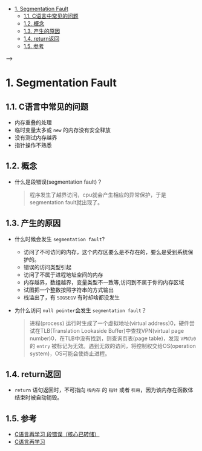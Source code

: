 <!--
 * @Author: JohnJeep
 * @Date: 2019-07-28 21:54:53
 * @LastEditTime: 2021-04-02 11:20:52
 * @LastEditors: Please set LastEditors
<!-- TOC -->

- [1. Segmentation Fault](#1-segmentation-fault)
  - [1.1. C语言中常见的问题](#11-c语言中常见的问题)
  - [1.2. 概念](#12-概念)
  - [1.3. 产生的原因](#13-产生的原因)
  - [1.4. return返回](#14-return返回)
  - [1.5. 参考](#15-参考)

<!-- /TOC -->
--> 
# 1. Segmentation Fault

## 1.1. C语言中常见的问题
- 内存重叠的处理
- 临时变量太多或 `new` 的内存没有安全释放
- 没有测试内存越界
- 指针操作不熟悉 


## 1.2. 概念
- 什么是段错误(segmentation fault)？
  > 程序发生了越界访问，cpu就会产生相应的异常保护，于是segmentation fault就出现了。


## 1.3. 产生的原因
- 什么时候会发生 `segmentation fault`?
  - 访问了不可访问的内存，这个内存区要么是不存在的，要么是受到系统保护的。
  - 错误的访问类型引起
  - 访问了不属于进程地址空间的内存
  - 内存越界，数组越界，变量类型不一致等,访问到不属于你的内存区域
  - 试图把一个整数按照字符串的方式输出
  - 栈溢出了，有 `SIGSEGV` 有时却啥都没发生

- 为什么访问 `null pointer`会发生 `segmentation fault`？
  > 进程(process) 运行时生成了一个虚拟地址(virtual address)0，硬件尝试在TLB(Translation Lookaside Buffer)中查找VPN(virtual page number)0，在TLB中没有找到，则查询页表(page table)，发现 `VPN为0` 的 `entry` 被标记为无效。遇到无效的访问，将控制权交给OS(operation system)，OS可能会使终止进程。


## 1.4. return返回
- `return` 语句返回时，不可指向 `栈内存` 的 `指针` 或者 `引用`，因为该内存在函数体结束时被自动销毁。


## 1.5. 参考
- [C语言再学习 段错误（核心已转储）](https://blog.csdn.net/qq_29350001/article/details/53780697)
- [C语言再学习](https://blog.csdn.net/qq_29350001/article/category/9267707/3) 